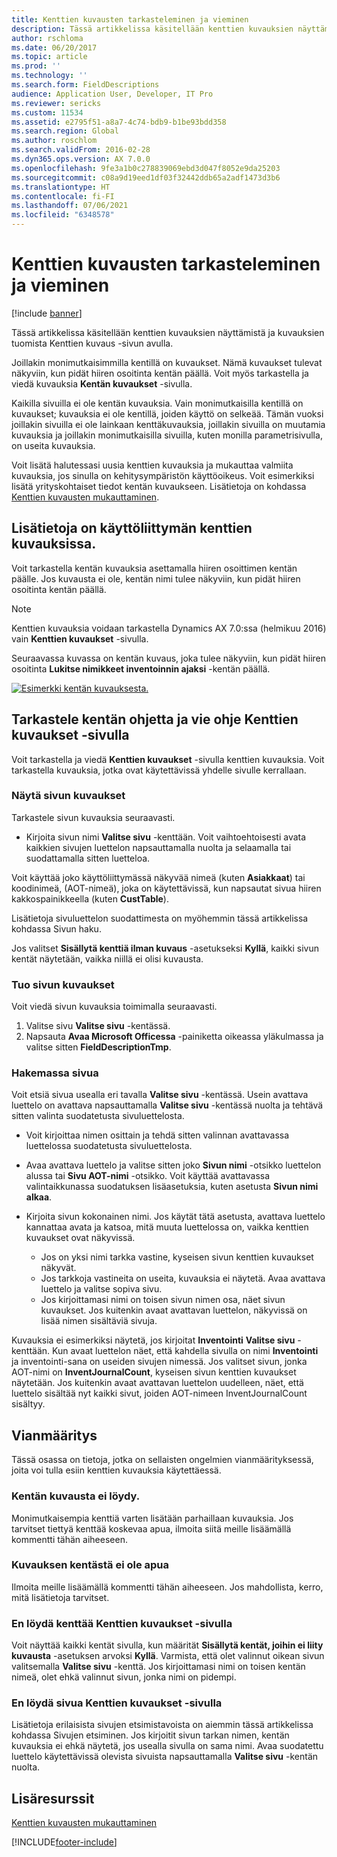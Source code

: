```yaml
---
title: Kenttien kuvausten tarkasteleminen ja vieminen
description: Tässä artikkelissa käsitellään kenttien kuvauksien näyttämistä ja kuvauksien tuomista Kenttien kuvaus -sivun avulla.
author: rschloma
ms.date: 06/20/2017
ms.topic: article
ms.prod: ''
ms.technology: ''
ms.search.form: FieldDescriptions
audience: Application User, Developer, IT Pro
ms.reviewer: sericks
ms.custom: 11534
ms.assetid: e2795f51-a8a7-4c74-bdb9-b1be93bdd358
ms.search.region: Global
ms.author: roschlom
ms.search.validFrom: 2016-02-28
ms.dyn365.ops.version: AX 7.0.0
ms.openlocfilehash: 9fe3a1b0c278839069ebd3d047f8052e9da25203
ms.sourcegitcommit: c08a9d19eed1df03f32442ddb65a2adf1473d3b6
ms.translationtype: HT
ms.contentlocale: fi-FI
ms.lasthandoff: 07/06/2021
ms.locfileid: "6348578"
---
```

# <a name="view-and-export-field-descriptions"></a>Kenttien kuvausten tarkasteleminen ja vieminen

[!include [banner](../includes/banner.md)]

Tässä artikkelissa käsitellään kenttien kuvauksien näyttämistä ja kuvauksien tuomista Kenttien kuvaus -sivun avulla.

Joillakin monimutkaisimmilla kentillä on kuvaukset. Nämä kuvaukset tulevat näkyviin, kun pidät hiiren osoitinta kentän päällä. Voit myös tarkastella ja viedä kuvauksia **Kentän kuvaukset** -sivulla.

Kaikilla sivuilla ei ole kentän kuvauksia. Vain monimutkaisilla kentillä on kuvaukset; kuvauksia ei ole kentillä, joiden käyttö on selkeää. Tämän vuoksi joillakin sivuilla ei ole lainkaan kenttäkuvauksia, joillakin sivuilla on muutamia kuvauksia ja joillakin monimutkaisilla sivuilla, kuten monilla parametrisivulla, on useita kuvauksia.

Voit lisätä halutessasi uusia kenttien kuvauksia ja mukauttaa valmiita kuvauksia, jos sinulla on kehitysympäristön käyttöoikeus. Voit esimerkiksi lisätä yrityskohtaiset tiedot kentän kuvaukseen. Lisätietoja on kohdassa [Kenttien kuvausten mukauttaminen](../../dev-itpro/user-interface/customize-field-help.md).

## <a name="see-field-descriptions-in-the-user-interface"></a>Lisätietoja on käyttöliittymän kenttien kuvauksissa.

Voit tarkastella kentän kuvauksia asettamalla hiiren osoittimen kentän päälle. Jos kuvausta ei ole, kentän nimi tulee näkyviin, kun pidät hiiren osoitinta kentän päällä.

> [!NOTE]
> Kenttien kuvauksia voidaan tarkastella Dynamics AX 7.0:ssa (helmikuu 2016) vain **Kenttien kuvaukset** -sivulla.

Seuraavassa kuvassa on kentän kuvaus, joka tulee näkyviin, kun pidät hiiren osoitinta **Lukitse nimikkeet inventoinnin ajaksi** -kentän päällä.

[![Esimerkki kentän kuvauksesta.](./media/field-description.png)](./media/field-description.png)

## <a name="use-the-field-descriptions-page-to-view-and-export-field-help"></a>Tarkastele kentän ohjetta ja vie ohje Kenttien kuvaukset -sivulla

Voit tarkastella ja viedä **Kenttien kuvaukset** -sivulla kenttien kuvauksia. Voit tarkastella kuvauksia, jotka ovat käytettävissä yhdelle sivulle kerrallaan.

### <a name="view-the-descriptions-for-a-page"></a>Näytä sivun kuvaukset

Tarkastele sivun kuvauksia seuraavasti.

- Kirjoita sivun nimi **Valitse sivu** -kenttään. Voit vaihtoehtoisesti avata kaikkien sivujen luettelon napsauttamalla nuolta ja selaamalla tai suodattamalla sitten luetteloa.

Voit käyttää joko käyttöliittymässä näkyvää nimeä (kuten **Asiakkaat**) tai koodinimeä, (AOT-nimeä), joka on käytettävissä, kun napsautat sivua hiiren kakkospainikkeella (kuten **CustTable**).

Lisätietoja sivuluettelon suodattimesta on myöhemmin tässä artikkelissa kohdassa Sivun haku.

Jos valitset **Sisällytä kenttiä ilman kuvaus** -asetukseksi **Kyllä**, kaikki sivun kentät näytetään, vaikka niillä ei olisi kuvausta.

### <a name="export-the-descriptions-for-a-page"></a>Tuo sivun kuvaukset

Voit viedä sivun kuvauksia toimimalla seuraavasti.

1. Valitse sivu **Valitse sivu** -kentässä.
2. Napsauta **Avaa Microsoft Officessa** -painiketta oikeassa yläkulmassa ja valitse sitten **FieldDescriptionTmp**.

### <a name="searching-for-a-page"></a>Hakemassa sivua

Voit etsiä sivua usealla eri tavalla **Valitse sivu** -kentässä. Usein avattava luettelo on avattava napsauttamalla **Valitse sivu** -kentässä nuolta ja tehtävä sitten valinta suodatetusta sivuluettelosta.

- Voit kirjoittaa nimen osittain ja tehdä sitten valinnan avattavassa luettelossa suodatetusta sivuluettelosta.
- Avaa avattava luettelo ja valitse sitten joko **Sivun nimi** -otsikko luettelon alussa tai **Sivu AOT-nimi** -otsikko. Voit käyttää avattavassa valintaikkunassa suodatuksen lisäasetuksia, kuten asetusta **Sivun nimi alkaa**.
- Kirjoita sivun kokonainen nimi. Jos käytät tätä asetusta, avattava luettelo kannattaa avata ja katsoa, mitä muuta luettelossa on, vaikka kenttien kuvaukset ovat näkyvissä.

    - Jos on yksi nimi tarkka vastine, kyseisen sivun kenttien kuvaukset näkyvät.
    - Jos tarkkoja vastineita on useita, kuvauksia ei näytetä. Avaa avattava luettelo ja valitse sopiva sivu.
    - Jos kirjoittamasi nimi on toisen sivun nimen osa, näet sivun kuvaukset. Jos kuitenkin avaat avattavan luettelon, näkyvissä on lisää nimen sisältäviä sivuja.

Kuvauksia ei esimerkiksi näytetä, jos kirjoitat **Inventointi** **Valitse sivu** -kenttään. Kun avaat luettelon näet, että kahdella sivulla on nimi **Inventointi** ja inventointi-sana on useiden sivujen nimessä. Jos valitset sivun, jonka AOT-nimi on **InventJournalCount**, kyseisen sivun kenttien kuvaukset näytetään. Jos kuitenkin avaat avattavan luettelon uudelleen, näet, että luettelo sisältää nyt kaikki sivut, joiden AOT-nimeen InventJournalCount sisältyy.

## <a name="troubleshooting"></a>Vianmääritys

Tässä osassa on tietoja, jotka on sellaisten ongelmien vianmäärityksessä, joita voi tulla esiin kenttien kuvauksia käytettäessä.

### <a name="i-cant-find-a-field-description"></a>Kentän kuvausta ei löydy.

Monimutkaisempia kenttiä varten lisätään parhaillaan kuvauksia. Jos tarvitset tiettyä kenttää koskevaa apua, ilmoita siitä meille lisäämällä kommentti tähän aiheeseen.

### <a name="the-field-description-isnt-helpful"></a>Kuvauksen kentästä ei ole apua

Ilmoita meille lisäämällä kommentti tähän aiheeseen. Jos mahdollista, kerro, mitä lisätietoja tarvitset.

### <a name="i-cant-find-a-field-on-the-field-descriptions-page"></a>En löydä kenttää Kenttien kuvaukset -sivulla

Voit näyttää kaikki kentät sivulla, kun määrität **Sisällytä kentät, joihin ei liity kuvausta** -asetuksen arvoksi **Kyllä**. Varmista, että olet valinnut oikean sivun valitsemalla **Valitse sivu** -kenttä. Jos kirjoittamasi nimi on toisen kentän nimeä, olet ehkä valinnut sivun, jonka nimi on pidempi.

### <a name="i-cant-find-a-page-on-the-field-descriptions-page"></a>En löydä sivua Kenttien kuvaukset -sivulla

Lisätietoja erilaisista sivujen etsimistavoista on aiemmin tässä artikkelissa kohdassa Sivujen etsiminen. Jos kirjoitit sivun tarkan nimen, kentän kuvauksia ei ehkä näytetä, jos usealla sivulla on sama nimi. Avaa suodatettu luettelo käytettävissä olevista sivuista napsauttamalla **Valitse sivu** -kentän nuolta.

## <a name="additional-resources"></a>Lisäresurssit

[Kenttien kuvausten mukauttaminen](../../dev-itpro/user-interface/customize-field-help.md)


[!INCLUDE[footer-include](../../../includes/footer-banner.md)]